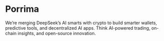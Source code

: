 # Porrima
We’re merging DeepSeek’s AI smarts with crypto to build smarter wallets, predictive tools, and decentralized AI apps. Think AI-powered trading, on-chain insights, and open-source innovation.
